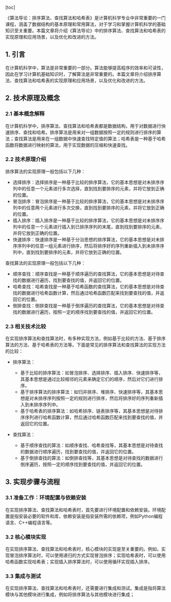
[toc]                    
                
                
《算法导论：排序算法、查找算法和哈希表》是计算机科学专业中非常重要的一门课程，涵盖了数据结构的基本原理和常用算法，对于学习和掌握计算机科学的基础知识至关重要。本篇文章将介绍《算法导论》中的排序算法、查找算法和哈希表的实现原理和应用场景，以及优化和改进的方法。

## 1. 引言

在计算机科学中，算法是非常重要的一部分。算法能够提高程序的效率和可读性，因此在学习计算机基础知识时，了解算法是非常重要的。本篇文章将介绍排序算法、查找算法和哈希表的实现原理和应用场景，以及优化和改进的方法。

## 2. 技术原理及概念

### 2.1 基本概念解释

在计算机科学中，排序算法、查找算法和哈希表都是数据结构，用于对数据进行快速排序、查找和哈希。排序算法是用来对一组数据按照一定的规则进行排序的算法；查找算法是用来在一组数据中快速查找特定值的算法；哈希表是一种基于哈希函数将数据进行映射的算法，用于实现数据的压缩和快速查找。

### 2.2 技术原理介绍

排序算法的实现原理一般包括以下几种：

- 选择排序：选择排序是一种基于比较的排序算法，它的基本思想是对未排序序列中的任意一个元素进行多次选择，直到找到要排序的元素，并将它放到正确的位置。
- 冒泡排序：冒泡排序是一种基于比较的排序算法，它的基本思想是对未排序序列中的任意两个元素进行多次交换，直到找到要排序的元素，并将它放到正确的位置。
- 插入排序：插入排序是一种基于比较的排序算法，它的基本思想是对未排序序列中的任意一个元素进行插入到已排序序列的末尾，直到找到要排序的元素，并将它放到正确的位置。
- 快速排序：快速排序是一种基于分治思想的排序算法，它的基本思想是对未排序序列中的任意一组元素进行排序，然后将排序好的序列重新插入到未排序序列中，直到找到要排序的元素，并将它放到正确的位置。

查找算法的实现原理一般包括以下几种：

- 顺序查找：顺序查找是一种基于顺序遍历的查找算法，它的基本思想是对待查找的数据进行遍历，找到要查找的值，并返回它的位置。
- 哈希查找：哈希查找是一种基于哈希函数的查找算法，它的基本思想是对待查找的数据进行哈希函数计算，然后通过哈希函数匹配来找到要查找的值，并返回它的位置。
- 倒排查找：倒排查找是一种基于倒序遍历的查找算法，它的基本思想是对待查找的数据进行遍历，按照一定的顺序找到要查找的值，并返回它的位置。

### 2.3 相关技术比较

在实现排序算法和查找算法时，有多种实现方法，例如基于比较的方法、基于排序算法的方法、基于哈希表的方法等。下面是常见的排序算法和查找算法的实现方法的比较：

- 排序算法：

    - 基于比较的排序算法：如冒泡排序、选择排序、插入排序、快速排序等，其基本思想是通过比较相邻的元素来确定它们的顺序，然后对它们进行排序。
    - 基于排序算法的排序算法：如归并排序、堆排序、快速排序等，其基本思想是对未排序序列按照一定的规则进行排序，然后将排序好的序列重新插入到未排序序列中。
    - 基于哈希表的排序算法：如哈希排序、链表排序等，其基本思想是对待排序序列进行哈希函数计算，然后通过哈希函数匹配来找到要查找的值，并返回它的位置。

- 查找算法：

    - 基于顺序查找的算法：如顺序查找、哈希查找等，其基本思想是对待查找的数据进行顺序遍历，找到要查找的值，并返回它的位置。
    - 基于倒排查找的算法：如倒排查找等，其基本思想是对待查找的数据进行倒序遍历，按照一定的顺序找到要查找的值，并返回它的位置。

## 3. 实现步骤与流程

### 3.1 准备工作：环境配置与依赖安装

在实现排序算法、查找算法和哈希表时，首先要进行环境配置和依赖安装。环境配置是指安装必要的软件和库，依赖安装是指安装所需的依赖项，例如Python编程语言、C++编程语言等。

### 3.2 核心模块实现

在实现排序算法、查找算法和哈希表时，核心模块的实现是至关重要的。例如，实现冒泡排序算法时，可以使用递归的方式实现冒泡排序；实现哈希表时，可以使用哈希函数实现哈希表；实现插入排序算法时，可以使用循环实现插入排序。

### 3.3 集成与测试

在实现排序算法、查找算法和哈希表时，还需要进行集成和测试。集成是指将算法模块与其他模块进行集成，例如将排序算法与其他模块进行集成；

